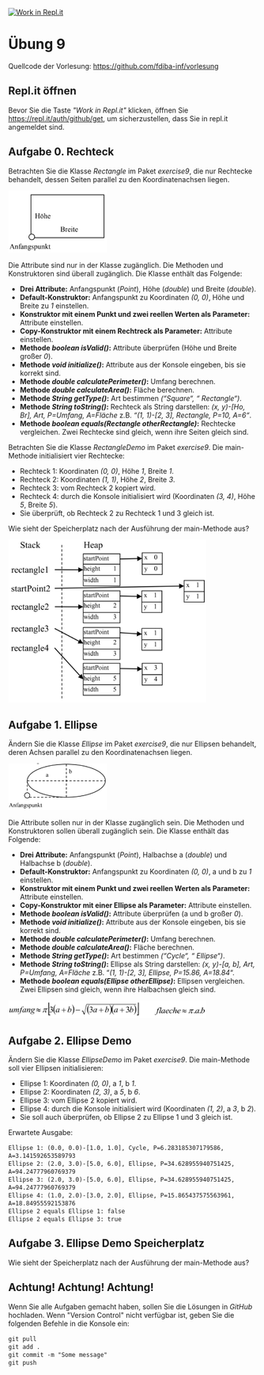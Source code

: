 [![Work in Repl.it](https://classroom.github.com/assets/work-in-replit-14baed9a392b3a25080506f3b7b6d57f295ec2978f6f33ec97e36a161684cbe9.svg)](https://classroom.github.com/online_ide?assignment_repo_id=3724460&assignment_repo_type=AssignmentRepo)
# Übung 9
Quellcode der Vorlesung: https://github.com/fdiba-inf/vorlesung
## Repl.it öffnen
Bevor Sie die Taste _"Work in Repl.it"_ klicken, öffnen Sie https://repl.it/auth/github/get, um sicherzustellen, dass Sie in repl.it angemeldet sind.
## Aufgabe 0. Rechteck
Betrachten Sie die Klasse _Rectangle_ im Paket _exercise9_, die nur Rechtecke behandelt, dessen Seiten parallel zu den Koordinatenachsen liegen.

<img src="https://github.com/fdiba-inf/vorlesung/raw/master/images/exercise9/rectangle.png" width="200">

Die Attribute sind nur in der Klasse zugänglich.
Die Methoden und Konstruktoren sind überall zugänglich.
Die Klasse enthält das Folgende:
* **Drei Attribute:** Anfangspunkt (_Point_), Höhe (_double_) und Breite (_double_).
* **Default-Konstruktor:** Anfangspunkt zu Koordinaten _(0, 0)_, Höhe und Breite zu _1_ einstellen.
* **Konstruktor mit einem Punkt und zwei reellen Werten als Parameter:** Attribute einstellen.
* **Copy-Konstruktor mit einem Rechtreck als Parameter:** Attribute einstellen.
* **Methode _boolean isValid()_:** Attribute überprüfen (Höhe und Breite großer _0_).
* **Methode _void initialize()_:** Attribute aus der Konsole eingeben, bis sie korrekt sind.
* **Methode _double calculatePerimeter()_:** Umfang berechnen.
* **Methode _double calculateArea()_:** Fläche berechnen.
* **Methode _String getType()_:** Art bestimmen _(“Square“, “ Rectangle“)_.
* **Methode _String toString()_:** Rechteck als String darstellen: _(x, y)-[Ho, Br], Art, P=Umfang, A=Fläche_ z.B. _“(1, 1)-[2, 3], Rectangle, P=10, A=6“_.
* **Methode _boolean equals(Rectangle otherRectangle)_:** Rechtecke vergleichen. Zwei Rechtecke sind gleich, wenn ihre Seiten gleich sind.

Betrachten Sie die Klasse _RectangleDemo_ im Paket _exercise9_. Die main-Methode initialisiert vier Rechtecke:
* Rechteck 1: Koordinaten _(0, 0)_, Höhe _1_, Breite _1_.
* Rechteck 2: Koordinaten _(1, 1)_, Höhe _2_, Breite _3_.
* Rechteck 3: vom Rechteck 2 kopiert wird.
* Rechteck 4: durch die Konsole initialisiert wird (Koordinaten _(3, 4)_, Höhe _5_, Breite _5_).
* Sie überprüft, ob Rechteck 2 zu Rechteck 1 und 3 gleich ist.

Wie sieht der Speicherplatz nach der Ausführung der main-Methode aus?

<img src="https://github.com/fdiba-inf/vorlesung/raw/master/images/exercise9/rectangle-memory.png" width="400">

## Aufgabe 1. Ellipse
Ändern Sie die Klasse _Ellipse_ im Paket _exercise9_, die nur Ellipsen behandelt, deren Achsen parallel zu den Koordinatenachsen liegen.

<img src="https://github.com/fdiba-inf/vorlesung/raw/master/images/exercise9/ellipse.png" width="200">

Die Attribute sollen nur in der Klasse zugänglich sein.
Die Methoden und Konstruktoren sollen überall zugänglich sein.
Die Klasse enthält das Folgende:

* **Drei Attribute:** Anfangspunkt (_Point_), Halbachse a (_double_) und Halbachse b (_double_).
* **Default-Konstruktor:** Anfangspunkt zu Koordinaten _(0, 0)_, a und b zu _1_ einstellen.
* **Konstruktor mit einem Punkt und zwei reellen Werten als Parameter:** Attribute einstellen.
* **Copy-Konstruktor mit einer Ellipse als Parameter:** Attribute einstellen.
* **Methode _boolean isValid()_:** Attribute überprüfen (a und b großer _0_).
* **Methode _void initialize()_:** Attribute aus der Konsole eingeben, bis sie korrekt sind.
* **Methode _double calculatePerimeter()_:** Umfang berechnen.
* **Methode _double calculateArea()_:** Fläche berechnen.
* **Methode _String getType()_:** Art bestimmen _(“Cycle“, “ Ellipse“)_.
* **Methode _String toString()_:** Ellipse als String darstellen: _(x, y)-[a, b], Art, P=Umfang, A=Fläche_ z.B. “_(1, 1)-[2, 3], Ellipse, P=15.86, A=18.84_“.
* **Methode _boolean equals(Ellipse otherEllipse)_:** Ellipsen vergleichen. Zwei Ellipsen sind gleich, wenn ihre Halbachsen gleich sind.

<img src="https://github.com/fdiba-inf/vorlesung/raw/master/images/exercise9/ellipse-formula.png" width="400">

## Aufgabe 2. Ellipse Demo
Ändern Sie die Klasse _EllipseDemo_ im Paket _exercise9_. Die main-Methode soll vier Ellipsen initialisieren:
* Ellipse 1: Koordinaten _(0, 0)_, a _1_, b _1_.
* Ellipse 2: Koordinaten _(2, 3)_, a _5_, b _6_.
* Ellipse 3: vom Ellipse 2 kopiert wird.
* Ellipse 4: durch die Konsole initialisiert wird (Koordinaten _(1, 2)_, a _3_, b _2_).
* Sie soll auch überprüfen, ob Ellipse 2 zu Ellipse 1 und 3 gleich ist. 

Erwartete Ausgabe:
``` 
Ellipse 1: (0.0, 0.0)-[1.0, 1.0], Cycle, P=6.283185307179586, A=3.141592653589793
Ellipse 2: (2.0, 3.0)-[5.0, 6.0], Ellipse, P=34.628955940751425, A=94.24777960769379
Ellipse 3: (2.0, 3.0)-[5.0, 6.0], Ellipse, P=34.628955940751425, A=94.24777960769379
Ellipse 4: (1.0, 2.0)-[3.0, 2.0], Ellipse, P=15.865437575563961, A=18.84955592153876
Ellipse 2 equals Ellipse 1: false
Ellipse 2 equals Ellipse 3: true
``` 
## Aufgabe 3. Ellipse Demo Speicherplatz
Wie sieht der Speicherplatz nach der Ausführung der main-Methode aus?
## Achtung! Achtung! Achtung!
Wenn Sie alle Aufgaben gemacht haben, sollen Sie die Lösungen in _GitHub_ hochladen. 
Wenn "Version Control" nicht verfügbar ist, geben Sie die folgenden Befehle in die Konsole ein:
``` 
git pull
git add .
git commit -m "Some message"
git push
``` 
